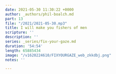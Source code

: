 ```yaml
---
date: 2021-05-30 11:30:22 +0000
author: _authors/phil-boalch.md
part: 13
file: "/2021/2021-05-30.mp3"
title: I will make you fishers of men
scripture: ''
description: ''
series: _series/fix-your-gaze.md
duration: '54:54'
length: 65885434
image: "/v1620224610/FIXYOURGAZE_web_zkkdbj.png"
notes: ''

---
```

